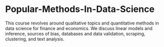 # Popular-Methods-In-Data-Science
This course revolves around qualitative topics and quantitative methods in data science for finance and economics. We discuss linear models and inference, sources of bias, databases and data validation, scraping, clustering, and text analysis.
